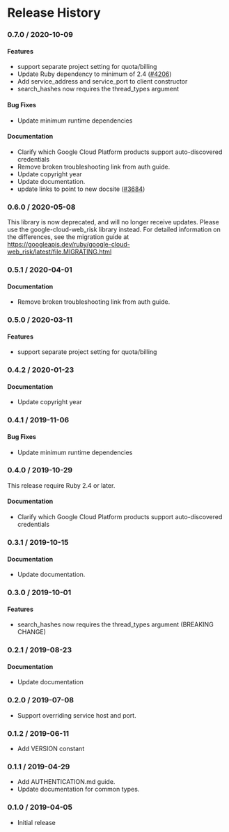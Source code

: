 # Release History

### 0.7.0 / 2020-10-09

#### Features

* support separate project setting for quota/billing
* Update Ruby dependency to minimum of 2.4 ([#4206](https://www.github.com/googleapis/google-cloud-ruby/issues/4206))
* Add service_address and service_port to client constructor
* search_hashes now requires the thread_types argument

#### Bug Fixes

* Update minimum runtime dependencies

#### Documentation

* Clarify which Google Cloud Platform products support auto-discovered credentials
* Remove broken troubleshooting link from auth guide.
* Update copyright year
* Update documentation.
* update links to point to new docsite ([#3684](https://www.github.com/googleapis/google-cloud-ruby/issues/3684))

### 0.6.0 / 2020-05-08

This library is now deprecated, and will no longer receive updates.
Please use the google-cloud-web_risk library instead.
For detailed information on the differences, see the migration guide at
https://googleapis.dev/ruby/google-cloud-web_risk/latest/file.MIGRATING.html

### 0.5.1 / 2020-04-01

#### Documentation

* Remove broken troubleshooting link from auth guide.

### 0.5.0 / 2020-03-11

#### Features

* support separate project setting for quota/billing

### 0.4.2 / 2020-01-23

#### Documentation

* Update copyright year

### 0.4.1 / 2019-11-06

#### Bug Fixes

* Update minimum runtime dependencies

### 0.4.0 / 2019-10-29

This release require Ruby 2.4 or later.

#### Documentation

* Clarify which Google Cloud Platform products support auto-discovered credentials

### 0.3.1 / 2019-10-15

#### Documentation

* Update documentation.

### 0.3.0 / 2019-10-01

#### Features

* search_hashes now requires the thread_types argument (BREAKING CHANGE)

### 0.2.1 / 2019-08-23

#### Documentation

* Update documentation

### 0.2.0 / 2019-07-08

* Support overriding service host and port.

### 0.1.2 / 2019-06-11

* Add VERSION constant

### 0.1.1 / 2019-04-29

* Add AUTHENTICATION.md guide.
* Update documentation for common types.

### 0.1.0 / 2019-04-05

* Initial release

